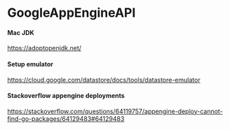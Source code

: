 # GoogleAppEngineAPI

#### Mac JDK
https://adoptopenjdk.net/

#### Setup emulator
https://cloud.google.com/datastore/docs/tools/datastore-emulator

#### Stackoverflow appengine deployments
https://stackoverflow.com/questions/64119757/appengine-deploy-cannot-find-go-packages/64129483#64129483
